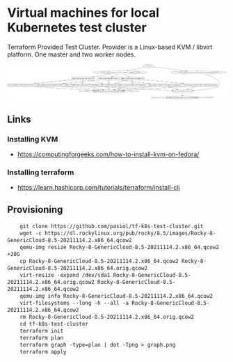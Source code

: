 # Virtual machines for local Kubernetes test cluster

Terraform Provided Test Cluster. Provider is a Linux-based KVM / libvirt platform. One master and two worker nodes.

![terraform graph](graph.png)

## Links

### Installing KVM

- https://computingforgeeks.com/how-to-install-kvm-on-fedora/

### Installing terraform

- https://learn.hashicorp.com/tutorials/terraform/install-cli

## Provisioning

        git clone https://github.com/pasiol/tf-k8s-test-cluster.git
        wget -c https://dl.rockylinux.org/pub/rocky/8.5/images/Rocky-8-GenericCloud-8.5-20211114.2.x86_64.qcow2
        qemu-img resize Rocky-8-GenericCloud-8.5-20211114.2.x86_64.qcow2 +20G
        cp Rocky-8-GenericCloud-8.5-20211114.2.x86_64.qcow2 Rocky-8-GenericCloud-8.5-20211114.2.x86_64.orig.qcow2 
        virt-resize -expand /dev/sda1 Rocky-8-GenericCloud-8.5-20211114.2.x86_64.orig.qcow2 Rocky-8-GenericCloud-8.5-20211114.2.x86_64.qcow2
        qemu-img info Rocky-8-GenericCloud-8.5-20211114.2.x86_64.qcow2
        virt-filesystems --long -h --all -a Rocky-8-GenericCloud-8.5-20211114.2.x86_64.qcow2
        rm Rocky-8-GenericCloud-8.5-20211114.2.x86_64.orig.qcow2
        cd tf-k8s-test-cluster
        terraform init
        terraform plan
        terraform graph -type=plan | dot -Tpng > graph.png
        terraform apply


